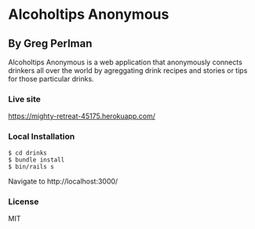 # Alcoholtips Anonymous
## By Greg Perlman

Alcoholtips Anonymous is a web application that anonymously connects drinkers all over the world by agreggating drink recipes and stories or tips for those particular drinks.

### Live site
<https://mighty-retreat-45175.herokuapp.com/>

### Local Installation
```
$ cd drinks
$ bundle install
$ bin/rails s
```
Navigate to http://localhost:3000/

### License

MIT